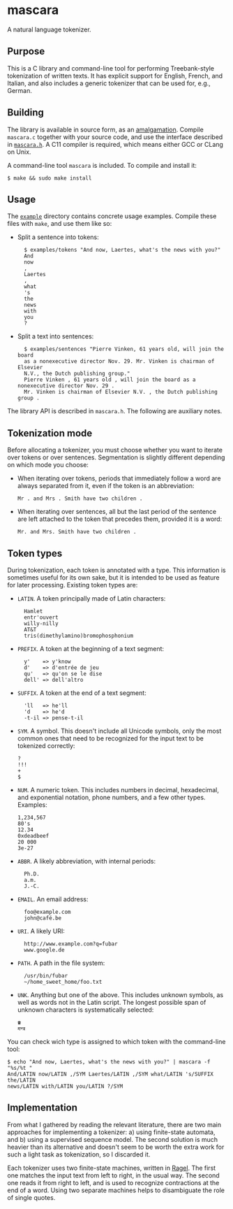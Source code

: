 # mascara

A natural language tokenizer.

## Purpose

This is a C library and command-line tool for performing Treebank-style
tokenization of written texts. It has explicit support for English, French, and
Italian, and also includes a generic tokenizer that can be used for, e.g.,
German.


## Building

The library is available in source form, as an
[amalgamation](https://www.sqlite.org/amalgamation.html). Compile `mascara.c`
together with your source code, and use the interface described in
[`mascara.h`](https://github.com/michaelnmmeyer/mascara/blob/master/mascara.h).
A C11 compiler is required, which means either GCC or CLang on Unix.

A command-line tool `mascara` is included. To compile and install it:

    $ make && sudo make install


## Usage

The [`example`](https://github.com/michaelnmmeyer/mascara/tree/master/test)
directory contains concrete usage examples. Compile these files with `make`, and
use them like so:

* Split a sentence into tokens:

        $ examples/tokens "And now, Laertes, what's the news with you?"
        And
        now
        ,
        Laertes
        ,
        what
        's
        the
        news
        with
        you
        ?

* Split a text into sentences:

        $ examples/sentences "Pierre Vinken, 61 years old, will join the board
        as a nonexecutive director Nov. 29. Mr. Vinken is chairman of Elsevier
        N.V., the Dutch publishing group."  
        Pierre Vinken , 61 years old , will join the board as a nonexecutive director Nov. 29 .  
        Mr. Vinken is chairman of Elsevier N.V. , the Dutch publishing group .

The library API is described in `mascara.h`. The following are auxiliary notes.


## Tokenization mode

Before allocating a tokenizer, you must choose whether you want to iterate over
tokens or over sentences. Segmentation is slightly different depending on which
mode you choose:

* When iterating over tokens, periods that immediately follow a word are always
  separated from it, even if the token is an abbreviation:

      Mr . and Mrs . Smith have two children .

* When iterating over sentences, all but the last period of the sentence are
  left attached to the token that precedes them, provided it is a word:
  
      Mr. and Mrs. Smith have two children .


## Token types

During tokenization, each token is annotated with a type. This information is
sometimes useful for its own sake, but it is intended to be used as feature for
later processing. Existing token types are:

* `LATIN`. A token principally made of Latin characters:

        Hamlet
        entr'ouvert
        willy-nilly
        AT&T
        tris(dimethylamino)bromophosphonium

* `PREFIX`. A token at the beginning of a text segment:

        y'    => y'know
        d'    => d'entrée de jeu
        qu'   => qu'on se le dise
        dell' => dell'altro

* `SUFFIX`. A token at the end of a text segment:

        'll   => he'll
        'd    => he'd
        -t-il => pense-t-il

* `SYM`. A symbol. This doesn't include all Unicode symbols, only the most
  common ones that need to be recognized for the input text to be tokenized
  correctly:

      ?
      !!!
      +
      $

* `NUM`. A numeric token. This includes numbers in decimal, hexadecimal, and
  exponential notation, phone numbers, and a few other types. Examples:

      1,234,567
      80's
      12.34
      0xdeadbeef
      20 000
      3e-27

* `ABBR`. A likely abbreviation, with internal periods:

        Ph.D.
        a.m.
        J.-C.

* `EMAIL`. An email address:

        foo@example.com
        john@café.be

* `URI`. A likely URI:

        http://www.example.com?q=fubar
        www.google.de
      
* `PATH`. A path in the file system:
 
        /usr/bin/fubar
        ~/home_sweet_home/foo.txt
 
* `UNK`. Anything but one of the above. This includes unknown symbols, as well
  as words not in the Latin script. The longest possible span of unknown
  characters is systematically selected:

      ☎
      मन्त्र

You can check wich type is assigned to which token with the command-line tool:

    $ echo "And now, Laertes, what's the news with you?" | mascara -f "%s/%t "
    And/LATIN now/LATIN ,/SYM Laertes/LATIN ,/SYM what/LATIN 's/SUFFIX the/LATIN
    news/LATIN with/LATIN you/LATIN ?/SYM

## Implementation

From what I gathered by reading the relevant literature, there are two main
approaches for implementing a tokenizer: a) using finite-state automata, and b)
using a supervised sequence model. The second solution is much heavier than its
alternative and doesn't seem to be worth the extra work for such a light task as
tokenization, so I discarded it.

Each tokenizer uses two finite-state machines, written in
[Ragel](http://www.colm.net/open-source/ragel/). The first one matches the input
text from left to right, in the usual way. The second one reads it from right to
left, and is used to recognize contractions at the end of a word. Using two
separate machines helps to disambiguate the role of single quotes.
